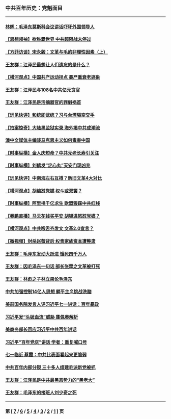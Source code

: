 ### 中共百年历史：党魁面目
---
#### [林辉：毛泽东莫斯科会议讲话吓坏外国领导人](../../pages/nf1176107/n13917931.md?03030430) 
#### [【思想领袖】欲称霸世界 中共超限战未停过](../../pages/nf1176107/n13745142.md?03030430) 
#### [【方菲访谈】宋永毅：文革与毛的非理性因素（上）](../../pages/nf1176107/n13469956.md?03030430) 
#### [王友群：江泽民最想让人们遗忘的是什么？](../../pages/nf1176107/n13408949.md?03030430) 
#### [【横河观点】中国共产运动拐点 暴严重衰老迹象](../../pages/nf1176107/n13388333.md?03030430) 
#### [王友群：江泽民与108名中共亿元贪官](../../pages/nf1176107/n13352358.md?03030430) 
#### [王友群：江泽民是活摘器官的罪魁祸首](../../pages/nf1176107/n13336903.md?03030430) 
#### [【远见快评】和统即武统？习与台湾隔空交手](../../pages/nf1176107/n13297739.md?03030430) 
#### [【拍案惊奇】大陆黑监狱实录 海外揭中共成潮流](../../pages/nf1176107/n13288853.md?03030430) 
#### [澳中文媒体主编谈马克思主义如何毒害中国](../../pages/nf1176107/n13257387.md?03030430) 
#### [【时事纵横】金人庆短命？中共元老长寿引关注](../../pages/nf1176107/n13217934.md?03030430) 
#### [【时事纵横】刘鹤发“定心丸”天安门现凶兆](../../pages/nf1176107/n13215416.md?03030430) 
#### [【远见快评】中南海左右互搏？新旧文革4大对比](../../pages/nf1176107/n13214745.md?03030430) 
#### [【横河观点】胡编怼党媒 权斗或双簧？](../../pages/nf1176107/n13210864.md?03030430) 
#### [【时事纵横】阿里捐千亿求生 欧盟狠踩中共红线](../../pages/nf1176107/n13206431.md?03030430) 
#### [【秦鹏直播】马云花钱买平安 胡锡进怒怼党媒？](../../pages/nf1176107/n13206392.md?03030430) 
#### [【横河观点】中共喉舌齐发文 文革2.0宣言？](../../pages/nf1176107/n13201248.md?03030430) 
#### [【微视频】封杀赵薇背后 权贵家族资本遭整肃](../../pages/nf1176107/n13197798.md?03030430) 
#### [王友群：毛泽东发动大跃进 饿死四千万人](../../pages/nf1176107/n13177158.md?03030430) 
#### [王友群：因毛泽东一句话 部长张霖之文革被打死](../../pages/nf1176107/n13161711.md?03030430) 
#### [王友群：林彪之子林立果论毛泽东](../../pages/nf1176107/n13128622.md?03030430) 
#### [中共加强控制14亿人思想 躺平主义挑战洗脑](../../pages/nf1176107/n13094299.md?03030430) 
#### [美前国务院发言人评习近平七一讲话：百年暴政](../../pages/nf1176107/n13066986.md?03030430) 
#### [习近平发“头破血流”威胁 蓬佩奥解析](../../pages/nf1176107/n13063604.md?03030430) 
#### [美商务部长回应习近平中共百年讲话](../../pages/nf1176107/n13062903.md?03030430) 
#### [习近平“百年党庆”讲话 学者：重复喊口号](../../pages/nf1176107/n13061411.md?03030430) 
#### [七一临近 蔡霞：中共比表面看起来更脆弱](../../pages/nf1176107/n13056418.md?03030430) 
#### [中共百年内部分裂 三十多人组建毛派新党被抓](../../pages/nf1176107/n13044023.md?03030430) 
#### [王友群：江泽民是中共最黑恶势力的“黑老大”](../../pages/nf1176107/n13022180.md?03030430) 
#### [王友群：毛泽东的接班人刘少奇之死](../../pages/nf1176107/n12991772.md?03030430) 

---
#### 第 [ [7](./7.md?03030430) / [6](./6.md?03030430) / [5](./5.md?03030430) / [4](./4.md?03030430) / [3](./3.md?03030430) / [2](./2.md?03030430) / [1](./1.md?03030430) ] 页
